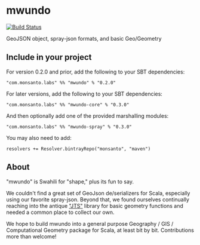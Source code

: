 # mwundo
[![Build Status](https://travis-ci.org/MonsantoCo/mwundo.svg?branch=master)](https://travis-ci.org/MonsantoCo/mwundo)

GeoJSON object, spray-json formats, and basic Geo/Geometry

## Include in your project
For version 0.2.0 and prior, add the following to your SBT dependencies:

`"com.monsanto.labs" %% "mwundo" % "0.2.0"`

For later versions, add the following to your SBT dependencies:

`"com.monsanto.labs" %% "mwundo-core" % "0.3.0"`

And then optionally add one of the provided marshalling modules:

`"com.monsanto.labs" %% "mwundo-spray" % "0.3.0"`

You may also need to add:

`resolvers += Resolver.bintrayRepo("monsanto", "maven")`

## About
"mwundo" is Swahili for "shape," plus its fun to say.

We couldn't find a great set of GeoJson de/serializers for Scala,
especially using our favorite spray-json. Beyond that, we found
ourselves continually reaching into the antique
["JTS"](http://www.vividsolutions.com/jts/JTSHome.htm) library for
basic geometry functions and needed a common place to collect our own.

We hope to build mwundo into a general purpose Geography / GIS /
Computational Geometry package for Scala, at least bit by bit.
Contributions more than welcome!
